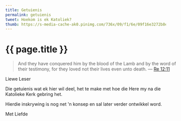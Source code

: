 ```yaml
---
title: Getuienis
permalink: getuienis
tweet: Hoekom is ek Katoliek?
thumb: https://s-media-cache-ak0.pinimg.com/736x/09/f1/6e/09f16e3272b8edba2ecbf5443059cc12.jpg
---
```


{{ page.title }}
================

<div class="my-inline-left pull-left">
<biblia:bibleverse theme="header" resource="rsvce" width="512" height="288" reference="Re12.11"><blockquote style="width:100%;">And they have conquered him by the blood of the Lamb and by the word of their testimony, for they loved not their lives even unto death. &mdash; <a target="_blank" href = "http://biblia.com/bible/rsvce/Re12.11">Re 12:11</a></blockquote></biblia:bibleverse>
</div>

<span class="letter">Liewe Leser</span>

Die getuienis wat ek hier wil deel, het te make met hoe die Here my na die Katolieke Kerk gebring het.

Hierdie inskrywing is nog net 'n konsep en sal later verder ontwikkel word.

<span class="letter">Met Liefde</span>

<script src="//biblia.com/api/logos.biblia.js"></script>
<script>logos.biblia.init();</script>
